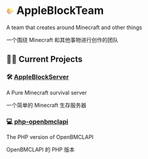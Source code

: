 
# <img src="./logo.png" height="20" width="20"> AppleBlockTeam

A team that creates around Minecraft and other things

一个围绕 Minecraft 和其他事物进行创作的团队

## 👩‍💻 Current Projects

### 🛠️ [AppleBlockServer](https://appleblock.cn)

A Pure Minecraft survival server

一个简单的 Minecraft 生存服务器

### 💻 [php-openbmclapi](https://github.com/AppleBlockTeam/php-openbmclapi)

The PHP version of OpenBMCLAPI

OpenBMCLAPI 的 PHP 版本

